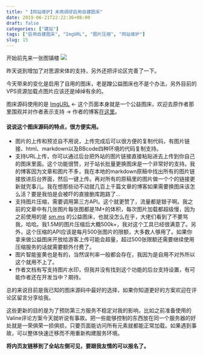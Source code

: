 ```yaml
---
title: "【网站维护】未雨绸缪启用自建图床"
date: 2019-06-21T22:22:36+08:00
draft: false
categories: ["建站"]
tags: ["启用自建图床", "ImgURL", "图片压缩", "网站维护"]
slug: 15
---
```


开始前先来一张图镇楼
![](https://img.dtz9.com/imgs/2019/06/b9e2f2d79e9e4b1c.jpg)



昨天说到增加了对思源宋体的支持，另外还把评论区完善了一下。

今天带来的变化是启用了自用的图床，老是蹭公益图床也不是个办法，另外目前的VPS资源加载点图片应该还是绰绰有余的。

图床源码使用的是 [ImgURL](https://imgurl.org/)  ← 这个页面本身就是一个公益图床，欢迎去原作者那里围观并对作者表示支持 → 作者的博客[在这里](https://www.xiaoz.me/)。

#### 说说这个图床源码的特点，很方便实用。

- 图片的上传和预览自不用说，上传完成后可以很方便的复制代码，有图片链接、html、markdown以及BBcode四种环境的代码复制支持。
- 支持URL上传，你可以通过后台把外站的图片链接直接粘贴进去上传到你自己的图床里面。这个功能很赞，对于站长批量更换图床是一个非常好的支持。我的博客因为文章和图片不多，我在本地的markdown原稿中找出所有的图片链接放进后台界面，然后一键上传。再对所有的原稿里的图片做一个个的链接更新就完事儿。我在想那些动不动就几百上千篇文章的博客如果需要换图床该怎么活？要是我怕是会被吓的直接删库跑路了...
- 支持图片压缩，需要调用第三方API。这个就更赞了，流量都是银子啊。我之前的文章中有几张图片每张图都是1M+的体积，每次图片加载都超级慢，因为之前使用的是 [sm.ms](https://sm.ms/) 的公益图床，也就没怎么在乎，大佬们看到了不要骂我，哈哈。我1.5M的图片压缩后大概500k+，我对这个工具已经很满意了。另外，这个压缩的API应该是每月500张图片的限额，大多数人够用了。如果你拿来做公益图床开放给游客上传可能会超量，超过500张限额还需要继续使用压缩服务的话就需要额外付费了。
- 图片智能鉴黄也是有的，当然误判率一般都会存在，我因为是自用不对外所以这个就用不上了。
- 作者文档有写支持图片水印，但我并没有找到这个功能的后台支持设置，有可能作者还在开发当中？期待。

总的来说目前是我已知的图床源码中最好的选择，如果你知道更好的方案欢迎在评论区留言分享给我。



这些更新的目的是为了预防第三方服务不稳定对我的影响，比如之前准备使用的Valine评论方案今天就听说有事故。把一些能够控制的东西放在同一个服务器的好处就是一荣俱荣一损俱损，只要页面能访问所有元素就都能正常加载。如果遇到事故，可以整体快速迁移而不用重新构建服务环境。

**将内页友链移到了全站左侧可见，要跟我友情的可以报名了。**

